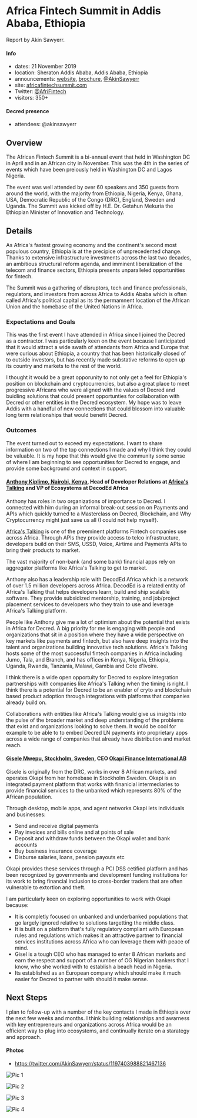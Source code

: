 # Africa Fintech Summit in Addis Ababa, Ethiopia

Report by Akin Sawyerr.

#### Info

- dates: 21 November 2019
- location: Sheraton Addis Ababa, Addis Ababa, Ethiopia
- announcements: [website](https://africafintechsummit.com/addis/), [brochure](https://africafintechsummit.com/addis/download-brochure-form/), [@AkinSawyerr](https://twitter.com/AkinSawyerr/status/1194713909019721729)
- site: [africafintechsummit.com](https://africafintechsummit.com/)
- Twitter: [@AfriFintech](https://twitter.com/AfriFintech)
- visitors: 350+

#### Decred presence

- attendees: @akinsawyerr

## Overview

The African Fintech Summit is a bi-annual event that held in Washington DC in April and in an African city in November. This was the 4th in the series of events which have been preiously held in Washington DC and Lagos Nigeria.

The event was well attended by over 60 speakers and 350 guests from around the world, with the majority from Ethiopia, Nigeria, Kenya, Ghana, USA, Democratic Republic of the Congo (DRC), England, Sweden and Uganda. The Summit was kicked off by H.E. Dr. Getahun Mekuria the Ethiopian Minister of Innovation and Technology.

## Details

As Africa's fastest growing economy and the continent's second most populous country, Ethiopia is at the precipice of unprecedented change. Thanks to extensive infrastructure investments across the last two decades, an ambitious structural reform agenda, and imminent liberalization of the telecom and finance sectors, Ethiopia presents unparalleled opportunities for fintech.

The Summit was a gathering of disruptors, tech and finance professionals, regulators, and investors from across Africa to Addis Ababa which is often called Africa's political capital as its the permamnent location of the African Union and the homebase of the United Nations in Africa.

### Expectations and Goals

This was the first event I have attended in Africa since I joined the Decred as a contractor. I was particularly keen on the event because I anticipated that it would attract a wide swath of attendants from Africa and Europe that were curious about Ethiopia, a country that has been historically closed of to outside investors, but has recently made substative reforms to open up its country and markets to the rest of the world.

I thought it would be a great opporunity to not only get a feel for Ethiopia's position on blockchain and cryptocurrencies, but also a great place to meet progressive Africans who were aligned with the values of Decred and buidling solutions that could present opportunties for collaboration with Decred or other entities in the Decred ecosystem. My hope was to leave Addis with a handful of new connections that could blossom into valuable long term relationships that would benefit Decred.

### Outcomes

The event turned out to exceed my expectations. I want to share information on two of the top connections I made and why I think they could be valuable. It is my hope that this would give the community some sense of where I am beginning to see opportunities for Decred to engage, and provide some background and context in support.

#### [Anthony Kiplimo, Nairobi, Kenya](https://www.linkedin.com/in/anthony-kiplimo-0234384b/), Head of Developer Relations at [Africa's Talking](https://africastalking.com/) and VP of Ecosystems at DecodEd Africa

Anthony has roles in two organizations of importance to Decred. I connected with him during an informal break-out session on Payments and APIs which quickly turned to a Masterclass on Decred, Blockchain, and Why Cryptocurrency might just save us all (I could not help myself).

[Africa's Talking](https://africastalking.com/) is one of the preeminent platforms Fintech companies use across Africa. Through APIs they provide access to telco infrastructure, developers build on their SMS, USSD, Voice, Airtime and Payments APIs to bring their products to market.

The vast majority of non-bank (and some bank) financial apps rely on aggregator platforms like Africa's Talking to get to market.

Anthony also has a leadership role with DecodEd Africa which is a network of over 1.5 million developers across Africa. DecodEd is a related entity of Africa's Talking that helps developers learn, build and ship scalable software. They provide subsidized mentorship, training, and job/project placement services to developers who they train to use and leverage Africa's Talking platform.

People like Anthony give me a lot of optimism about the potential that exists in Africa for Decred. A big priority for me is engaging with people and organizations that sit in a position where they have a wide perspective on key markets like payments and fintech, but also have deep insights into the talent and organizations building innovative tech solutions. Africa's Talking hosts some of the most successful fintech companies in Africa including Jumo, Tala, and Branch, and has offices in Kenya, Nigeria, Ethiopia, Uganda, Rwanda, Tanzania, Malawi, Gambia and Cote d'Ivoire.

I think there is a wide open opportuity for Decred to explore integration partnerships with companies like Africa's Talking when the timing is right. I think there is a potential for Decred to be an enabler of cryto and blockchain based product adoption through integrations with platforms that companies already build on.

Collaborations with entities like Africa's Talking would give us insights into the pulse of the broader market and deep understanding of the problems that exist and organizations looking to solve them. It would be cool for example to be able to to embed Decred LN payments into proprietary apps across a wide range of companies that already have distribution and market reach.

#### [Gisele Mwepu, Stockholm, Sweden](https://www.linkedin.com/in/giselemwepu/), CEO [Okapi Finance International AB](https://www.okapifinance.com/)

Gisele is originally from the DRC, works in over 8 African markets, and operates Okapi from her homebase in Stockholm Sweden. Okapi is an integrated payment platform that works with finanicial intermediaries to provide financial services to the unbanked which represents 80% of the African population.

Through desktop, mobile apps, and agent networks Okapi lets individuals and businesses:

- Send and receive digital payments
- Pay invoices and bills online and at points of sale
- Deposit and withdraw funds between the Okapi wallet and bank accounts
- Buy business insurance coverage
- Disburse salaries, loans, pension payouts etc

Okapi provides these services through a PCI DSS cetified platform and has been recognized by governments and development funding institutions for its work to bring financial inclusion to cross-border traders that are often vulnerable to extortion and theft.

I am particularly keen on exploring opportunities to work with Okapi because:

- It is completly focused on unbanked and underbanked populations that go largely ignored relative to solutions targetting the middle class.
- It is built on a platform that's fully regulatory compliant with European rules and regulations which makes it an attractive partner to financial services institutions across Africa who can leverage them with peace of mind.
- Gisel is a tough CEO who has managed to enter 8 African markets and earn the respect and support of a number of OG Nigerian bankers that I know, who she worked with to establish a beach head in Nigeria.
- Its established as an European company which should make it much easier for Decred to partner with should it make sense.

## Next Steps

I plan to follow-up with a number of the key contacts I made in Ethiopia over the next few weeks and months. I think building relationships and awarness with key entrepreneurs and organizations across Africa would be an efficient way to plug into ecosystems, and continually iterate on a starategy and approach.

#### Photos

- https://twitter.com/AkinSawyerr/status/1197403988821467136

![Pic 1](https://photos.app.goo.gl/MPcJZsTtNuyWHccy6 "Blockchain Panel")

![Pic 2](https://photos.app.goo.gl/rM8fFBLDoZGoJ8Qm6 "The Event Organizing Team")

![Pic 3](https://photos.app.goo.gl/Vwhb12mGfY7PBeGQ6 "Payments and APIs breakout session")

![Pic 4](https://photos.app.goo.gl/5QySvFDJ1QgdZhVg8 "The Event Main Stage")
